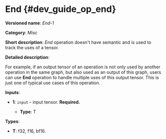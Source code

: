 # End {#dev_guide_op_end}

**Versioned name**: *End-1*

**Category**: *Misc*

**Short description**: *End* operation doesn't have semantic and is used to
track the uses of a tensor.

**Detailed description**:

For example, if an output tensor of an operation is not only used by another
operation in the same graph, but also used as an output of this graph, users can
use **End** operation to handle multiple uses of this output tensor. This is
just one of typical use cases of this operation.

**Inputs**:

* **1**: ``input`` - input tensor. **Required.**

  * **Type**: T

**Types**:

* **T**: f32, f16, bf16.
